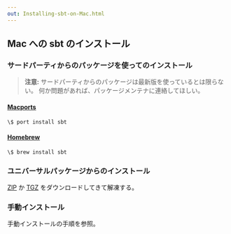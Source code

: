 ```yaml
---
out: Installing-sbt-on-Mac.html
---
```


  [ZIP]: $sbt_native_package_base$$app_version$/sbt-$app_version$.zip
  [TGZ]: $sbt_native_package_base$$app_version$/sbt-$app_version$.tgz
  [Manual-Installation]: Manual-Installation.html
 
Mac への sbt のインストール
-------------------------

### サードパーティからのパッケージを使ってのインストール

> **注意:** サードパーティからのパッケージは最新版を使っているとは限らない。
> 何か問題があれば、パッケージメンテナに連絡してほしい。

#### [Macports](http://macports.org/)

```
\$ port install sbt
```

#### [Homebrew](http://mxcl.github.com/homebrew/)

```
\$ brew install sbt
```

### ユニバーサルパッケージからのインストール

[ZIP][ZIP] か [TGZ][TGZ] をダウンロードしてきて解凍する。

### 手動インストール

手動インストールの手順を参照。
